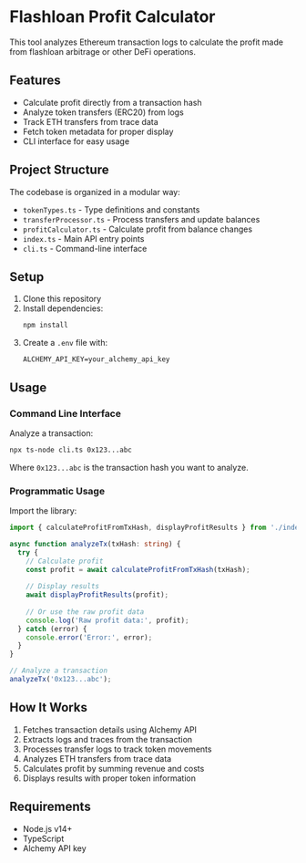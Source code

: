 # Flashloan Profit Calculator

This tool analyzes Ethereum transaction logs to calculate the profit made from flashloan arbitrage or other DeFi operations.

## Features

- Calculate profit directly from a transaction hash
- Analyze token transfers (ERC20) from logs
- Track ETH transfers from trace data
- Fetch token metadata for proper display
- CLI interface for easy usage

## Project Structure

The codebase is organized in a modular way:

- `tokenTypes.ts` - Type definitions and constants
- `transferProcessor.ts` - Process transfers and update balances
- `profitCalculator.ts` - Calculate profit from balance changes
- `index.ts` - Main API entry points
- `cli.ts` - Command-line interface

## Setup

1. Clone this repository
2. Install dependencies:
   ```bash
   npm install
   ```
3. Create a `.env` file with:
   ```
   ALCHEMY_API_KEY=your_alchemy_api_key
   ```

## Usage

### Command Line Interface

Analyze a transaction:

```bash
npx ts-node cli.ts 0x123...abc
```

Where `0x123...abc` is the transaction hash you want to analyze.

### Programmatic Usage

Import the library:

```typescript
import { calculateProfitFromTxHash, displayProfitResults } from './index';

async function analyzeTx(txHash: string) {
  try {
    // Calculate profit
    const profit = await calculateProfitFromTxHash(txHash);
    
    // Display results
    await displayProfitResults(profit);
    
    // Or use the raw profit data
    console.log('Raw profit data:', profit);
  } catch (error) {
    console.error('Error:', error);
  }
}

// Analyze a transaction
analyzeTx('0x123...abc');
```

## How It Works

1. Fetches transaction details using Alchemy API
2. Extracts logs and traces from the transaction
3. Processes transfer logs to track token movements
4. Analyzes ETH transfers from trace data
5. Calculates profit by summing revenue and costs
6. Displays results with proper token information

## Requirements

- Node.js v14+
- TypeScript
- Alchemy API key 